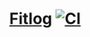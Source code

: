 # [Fitlog](https://github.com/rusty-cluster/styleguide/blob/main/js/vue) [![CI](https://github.com/ksevelyar/fitlog-vue/actions/workflows/ci.yml/badge.svg)](https://github.com/ksevelyar/fitlog-vue/actions/workflows/ci.yml)
